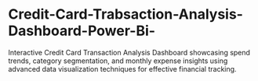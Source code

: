# Credit-Card-Trabsaction-Analysis-Dashboard-Power-Bi-
Interactive Credit Card Transaction Analysis Dashboard showcasing spend trends, category segmentation, and monthly expense insights using advanced data visualization techniques for effective financial tracking.

